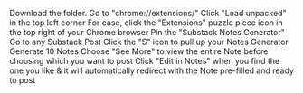 Download the folder.
Go to "chrome://extensions/"
Click "Load unpacked" in the top left corner
For ease, click the "Extensions" puzzle piece icon in the top right of your Chrome browser
Pin the "Substack Notes Generator"
Go to any Substack Post
Click the "S" icon to pull up your Notes Generator
Generate 10 Notes
Choose "See More" to view the entire Note before choosing which you want to post
Click "Edit in Notes" when you find the one you like & it will automatically redirect with the Note pre-filled and ready to post
